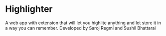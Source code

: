 # Highlighter
A web app with extension that will let you highlite anything and let store it in a way you can remember.
Developed by Saroj Regmi and Sushil Bhattarai

